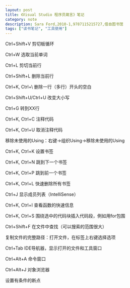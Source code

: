 ```yaml
---
layout: post
title: 《Visual Studio 程序员箴言》笔记
category: note
description: Sara Ford,2010-1,9787115215727,借自图书馆
tags: ["读书笔记", "工具使用"]
---
```


Ctrl+Shift+V 剪切板循环

Ctrl+W 选取当前单词

Ctrl+L 剪切当前行

Ctrl+Shift+L 删除当前行

Ctrl+K, Ctrl+\ 删除一行（多行）开头的空白

Ctrl+Shift+U/Ctrl+U 改变大小写

Ctrl+G 转到XX行

Ctrl+K, Ctrl+C 注释代码

Ctrl+K, Ctrl+U 取消注释代码

移除未使用的Using：右键->组织Using->移除未使用的Using

Ctrl+K, Ctrl+K 设置书签

Ctrl+K, Ctrl+N 跳到下一个书签

Ctrl+K, Ctrl+P 跳到前一个书签

Ctrl+K, Ctrl+L 快速删除所有书签

Ctrl+J 显示成员列表（IntelliSense）

Ctrl+K, Ctrl+I 查看函数的快速信息

Ctrl+K, Ctrl+S 围绕选中的代码块插入代码段，例如用for包围

Ctrl+Shift+F 在文件中查找（可以搜索的范围很大）

复制文件的完整路径：打开文件，在标签上右键选择选项

Ctrl+Tab IDE导航器，显示打开的文件和工具窗口

Ctrl+Alt+A 命令窗口

Ctrl+Alt+J 对象浏览器

设置有条件的断点
